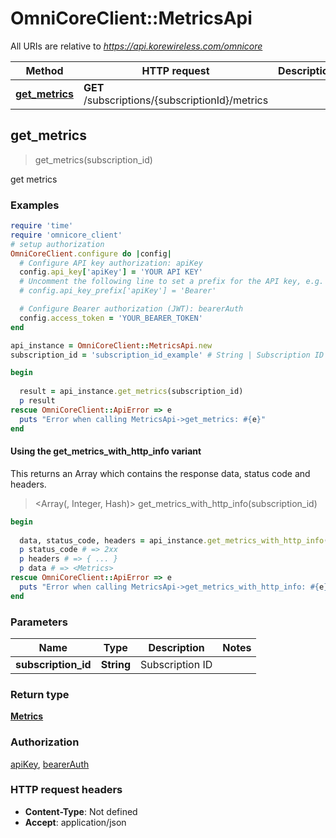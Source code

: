 # OmniCoreClient::MetricsApi

All URIs are relative to *https://api.korewireless.com/omnicore*

| Method | HTTP request | Description |
| ------ | ------------ | ----------- |
| [**get_metrics**](MetricsApi.md#get_metrics) | **GET** /subscriptions/{subscriptionId}/metrics |  |


## get_metrics

> <Metrics> get_metrics(subscription_id)



get metrics

### Examples

```ruby
require 'time'
require 'omnicore_client'
# setup authorization
OmniCoreClient.configure do |config|
  # Configure API key authorization: apiKey
  config.api_key['apiKey'] = 'YOUR API KEY'
  # Uncomment the following line to set a prefix for the API key, e.g. 'Bearer' (defaults to nil)
  # config.api_key_prefix['apiKey'] = 'Bearer'

  # Configure Bearer authorization (JWT): bearerAuth
  config.access_token = 'YOUR_BEARER_TOKEN'
end

api_instance = OmniCoreClient::MetricsApi.new
subscription_id = 'subscription_id_example' # String | Subscription ID

begin
  
  result = api_instance.get_metrics(subscription_id)
  p result
rescue OmniCoreClient::ApiError => e
  puts "Error when calling MetricsApi->get_metrics: #{e}"
end
```

#### Using the get_metrics_with_http_info variant

This returns an Array which contains the response data, status code and headers.

> <Array(<Metrics>, Integer, Hash)> get_metrics_with_http_info(subscription_id)

```ruby
begin
  
  data, status_code, headers = api_instance.get_metrics_with_http_info(subscription_id)
  p status_code # => 2xx
  p headers # => { ... }
  p data # => <Metrics>
rescue OmniCoreClient::ApiError => e
  puts "Error when calling MetricsApi->get_metrics_with_http_info: #{e}"
end
```

### Parameters

| Name | Type | Description | Notes |
| ---- | ---- | ----------- | ----- |
| **subscription_id** | **String** | Subscription ID |  |

### Return type

[**Metrics**](Metrics.md)

### Authorization

[apiKey](../README.md#apiKey), [bearerAuth](../README.md#bearerAuth)

### HTTP request headers

- **Content-Type**: Not defined
- **Accept**: application/json

